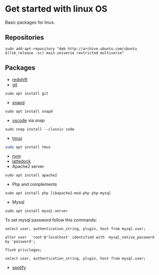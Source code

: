 # Get started with linux OS

Basic packages for linux.

## Repositories
```
sudo add-apt-repository "deb http://archive.ubuntu.com/ubuntu $(lsb_release -sc) main universe restricted multiverse"
```
## Packages
* [redshift](https://github.com/jonls/redshift)
* [git](https://git-scm.com/)
```
sudo apt install git
```
* [snapd](https://snapcraft.io/store)
```
sudo apt install snapd
```
* [vscode](https://code.visualstudio.com/) via snap
```
sudo snap install --classic code
```
* [tmux](https://github.com/tmux/tmux/wiki)
```bash
sudo apt install tmux
```
* [nvm](https://github.com/nvm-sh/nvm)
* [lattedock](https://github.com/KDE/latte-dock)
* Apache2 server
```
sudo apt install apache2
```
* Php and complements 
```
sudo apt install php libapache2-mod-php php-mysql
```
* Mysql
```
sudo apt install mysql-server
```
To set mysql password follow this commands:

```mysql
select user, authentication_string, plugin, host from mysql.user;

alter user  'root'@'localhost' identified with  mysql_native_password by 'password';

flush privileges;

select user, authentication_string, plugin, host from mysql.user;
```
* [spotify](https://www.spotify.com/us/download/linux/)